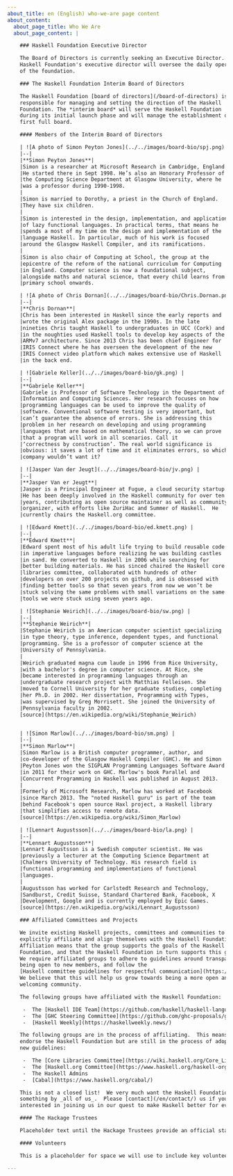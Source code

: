 ```yaml
---
about_title: en (English) who-we-are page content
about_content:
  about_page_title: Who We Are
  about_page_content: |

    ### Haskell Foundation Executive Director

    The Board of Directors is currently seeking an Executive Director. The
    Haskell Foundation's executive director will oversee the daily operations
    of the foundation.

    ### The Haskell Foundation Interim Board of Directors

    The Haskell Foundation [board of directors](/board-of-directors) is a group of individuals who are
    responsible for managing and setting the direction of the Haskell
    Foundation. The *interim board* will serve the Haskell Foundation
    during its initial launch phase and will manage the establishment of the
    first full board.

    #### Members of the Interim Board of Directors

    | ![A photo of Simon Peyton Jones](../../images/board-bio/spj.png) |
    |--|
    |**Simon Peyton Jones**|
    |Simon is a researcher at Microsoft Research in Cambridge, England.|
    |He started there in Sept 1998. He’s also an Honorary Professor of |
    |the Computing Science Department at Glasgow University, where he  |
    |was a professor during 1990-1998.                                 |
    |                                                                  |
    |Simon is married to Dorothy, a priest in the Church of England.   |
    |They have six children.                                           |
    |                                                                  |
    |Simon is interested in the design, implementation, and application|
    |of lazy functional languages. In practical terms, that means he   |
    |spends a most of my time on the design and implementation of the  |
    |language Haskell. In particular, much of his work is focused      |
    |around the Glasgow Haskell Compiler, and its ramifications.       |
    |                                                                  |
    |Simon is also chair of Computing at School, the group at the      |
    |epicentre of the reform of the national curriculum for Computing  |
    |in England. Computer science is now a foundational subject,       |
    |alongside maths and natural science, that every child learns from |
    |primary school onwards.                                           |

    | ![A photo of Chris Dornan](../../images/board-bio/Chris.Dornan.png) |
    |--|
    |**Chris Dornan**|
    |Chris has been interested in Haskell since the early reports and  |
    |wrote the original Alex package in the 1990s. In the late         |
    |nineties Chris taught Haskell to undergraduates in UCC (Cork) and |
    |in the noughties used Haskell tools to develop key aspects of the |
    |ARMv7 architecture. Since 2013 Chris has been chief Engineer for  |
    |IRIS Connect where he has overseen the development of the new     |
    |IRIS Connect video platform which makes extensive use of Haskell  |
    |in the back end.                                                  |

    | ![Gabriele Keller](../../images/board-bio/gk.png) |
    |--|
    |**Gabriele Keller**|
    |Gabriele is Professor of Software Technology in the Department of |
    |Information and Computing Sciences. Her research focuses on how   |
    |programming languages can be used to improve the quality of       |
    |software. Conventional software testing is very important, but    |
    |can’t guarantee the absence of errors. She is addressing this     |
    |problem in her research on developing and using programming       |
    |languages that are based on mathematical theory, so we can prove  |
    |that a program will work in all scenarios. Call it                |
    |‘correctness by construction’. The real world significance is     |
    |obvious: it saves a lot of time and it eliminates errors, so which|
    |company wouldn’t want it?                                         |

    | ![Jasper Van der Jeugt](../../images/board-bio/jv.png) |
    |--|
    |**Jasper Van er Jeugt**|
    |Jasper is a Principal Engineer at Fugue, a cloud security startup.|
    |He has been deeply involved in the Haskell community for over ten |
    |years, contributing as open source maintainer as well as community|
    |organizer, with efforts like ZuriHac and Summer of Haskell.  He   |
    |currently chairs the Haskell.org committee.                       |

    | ![Edward Kmett](../../images/board-bio/ed.kmett.png) |
    |--|
    |**Edward Kmett**|
    |Edward spent most of his adult life trying to build reusable code |
    |in imperative languages before realizing he was building castles  |
    |in sand. He converted to Haskell in 2006 while searching for      |
    |better building materials. He has sinced chaired the Haskell core |
    |libraries committee, collaborated with hundreds of other          |
    |developers on over 200 projects on github, and is obsessed with   |
    |finding better tools so that seven years from now we won’t be     |
    |stuck solving the same problems with small variations on the same |
    |tools we were stuck using seven years ago.                        |

    | ![Stephanie Weirich](../../images/board-bio/sw.png) |
    |--|
    |**Stephanie Weirich**|
    |Stephanie Weirich is an American computer scientist specializing  |
    |in type theory, type inference, dependent types, and functional   |
    |programming. She is a professor of computer science at the        |
    |University of Pennsylvania.                                       |
    |                                                                  |
    |Weirich graduated magna cum laude in 1996 from Rice University,   |
    |with a bachelor's degree in computer science. At Rice, she        |
    |became interested in programming languages through an             |
    |undergraduate research project with Matthias Felleisen. She       |
    |moved to Cornell University for her graduate studies, completing  |
    |her Ph.D. in 2002. Her dissertation, Programming with Types,      |
    |was supervised by Greg Morrisett. She joined the University of    |
    |Pennsylvania faculty in 2002.                                     |
    [source](https://en.wikipedia.org/wiki/Stephanie_Weirich)


    | ![Simon Marlow](../../images/board-bio/sm.png) |
    |--|
    |**Simon Marlow**|
    |Simon Marlow is a British computer programmer, author, and        |
    |co-developer of the Glasgow Haskell Compiler (GHC). He and Simon  |
    |Peyton Jones won the SIGPLAN Programming Languages Software Award |
    |in 2011 for their work on GHC. Marlow's book Parallel and         |
    |Concurrent Programming in Haskell was published in August 2013.   |
    |                                                                  |
    |Formerly of Microsoft Research, Marlow has worked at Facebook     |
    |since March 2013. The "noted Haskell guru" is part of the team    |
    |behind Facebook's open source Haxl project, a Haskell library     |
    |that simplifies access to remote data.                            |
    [source](https://en.wikipedia.org/wiki/Simon_Marlow)

    | ![Lennart Augustsson](../../images/board-bio/la.png) |
    |--|
    |**Lennart Augustsson**|
    |Lennart Augustsson is a Swedish computer scientist. He was        |
    |previously a lecturer at the Computing Science Department at      |
    |Chalmers University of Technology. His research field is          |
    |functional programming and implementations of functional          |
    |languages.                                                        |
    |                                                                  |
    |Augustsson has worked for Carlstedt Research and Technology,      |
    |Sandburst, Credit Suisse, Standard Chartered Bank, Facebook, X    |
    |Development, Google and is currently employed by Epic Games.      |
    [source](https://en.wikipedia.org/wiki/Lennart_Augustsson)

    ### Affiliated Committees and Projects

    We invite existing Haskell projects, committees and communities to
    explicitly affiliate and align themselves with the Haskell Foundation.
    Affiliation means that the group supports the goals of the Haskell
    Foundation, and that the Haskell Foundation in turn supports this group.
    We require affiliated groups to adhere to guidelines around transparency,
    being open to new members, and follow the
    [Haskell committee guidelines for respectful communication](https://github.com/ghc-proposals/ghc-proposals/blob/master/GRC.rst).
    We believe that this will help us grow towards being a more open and
    welcoming community.

    The following groups have affiliated with the Haskell Foundation:

     -  The [Haskell IDE Team](https://github.com/haskell/haskell-language-server)
     -  The [GHC Steering Committee](https://github.com/ghc-proposals/ghc-proposals)
     -  [Haskell Weekly](https://haskellweekly.news/)

    The following groups are in the process of affiliating.  This means they
    endorse the Haskell Foundation but are still in the process of adopting the
    new guidelines:

     -  The [Core Libraries Committee](https://wiki.haskell.org/Core_Libraries_Committee)
     -  The [Haskell.org Committee](https://www.haskell.org/haskell-org-committee)
     -  The Haskell Admins
     -  [Cabal](https://www.haskell.org/cabal/)

    This is not a closed list!  We very much want the Haskell Foundation to be
    something by _all of us_.  Please [contact](/en/contact/) us if you are
    interested in joining us in our quest to make Haskell better for everyone.

    #### The Hackage Trustees

    Placeholder text until the Hackage Trustees provide an official statement.

    #### Volunteers

    This is a placeholder for space we will use to include key volunteers who are not on the board or with one of the affiliated committees.

---
```

